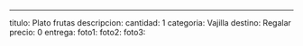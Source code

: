---
titulo: Plato frutas
descripcion: 
cantidad: 1
categoria: Vajilla
destino: Regalar
precio: 0
entrega: 
foto1: 
foto2: 
foto3: 
